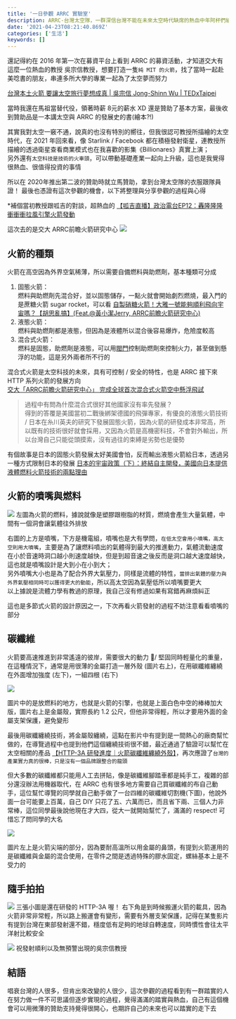 ```yaml
---
title: '一日參觀 ARRC 實驗室'
description: ARRC-台灣太空隊，一群深信台灣不能在未來太空時代缺席的熱血中年阿杯們組成的隊伍，打算製作屬於台灣的火箭，因為先前的贊助有幸參觀實驗室，分享參觀的過程
date: '2021-04-23T08:21:40.869Z'
categories: ['生活']
keywords: []
---
```

還記得約在 2016 年第一次在募資平台上看到 ARRC 的募資活動，才知道交大有這麼一位熱血的教授 吳宗信教授，想要打造一隻`純 MIT 的火箭`，找了當時一起赴美唸書的朋友，串連多所大學的專業一起為了太空夢而努力

[台灣本土火箭 要讓太空旅行夢想成真 | 吳宗信 Jong-Shinn Wu | TEDxTaipei](https://www.youtube.com/watch?v=7B9Up161sAI)

當時我還在馬祖當替代役，領著時薪 8元的薪水 XD 還是贊助了基本方案，最後收到贊助品是一本講太空與 ARRC 的發展史的書(繪本?!)   

其實我對太空一竅不通，說真的也沒有特別的嚮往，但我很認可教授所描繪的太空時代，在 2021 年回來看，像 Starlink / Facebook 都在積極發射衛星，連教授所描繪的透過衛星查看商業模式也在我喜歡的影集《Billionares》真實上演；  
另外還有`太空科技是技術的火車頭`，可以帶動基礎產業一起向上升級，這也是我覺得很熱血、很值得投資的事情  

所以在 2020年推出第二波的贊助時就立馬贊助，拿到台灣太空隊的衣服跟隊員證！ 最後也憑證有這次參觀的機會，以下將整理與分享參觀的過程與心得

*補個當初教授跟呱吉的對談，超熱血的
[【呱吉直播】政治電台EP12：轟隆隆隆衝衝衝拉風引擎火箭發動](https://www.youtube.com/watch?v=C5kEJdyer00)

這次去的是交大 ARRC前瞻火箭研究中心
![](/posts/2021/img/0423/pic4.jpg)
## 火箭的種類
火箭在高空因為外界空氣稀薄，所以需要自備燃料與助燃劑，基本種類可分成
1. 固態火箭：  
   燃料與助燃劑先混合好，並以固態儲存，一點火就會開始劇烈燃燒，最入門的是蔗糖火箭 sugar rocket，可以看 [自製硝糖火箭！大雅一號能夠順利飛向宇宙嗎？【胡思亂搞】(Feat.@黃小潔Jerry​ , ARRC前瞻火箭研究中心)](https://www.youtube.com/watch?v=LLjmd6RTNYs)
2. 液態火箭：  
   燃料與助燃劑都是液態，但因為是液體所以混合後容易爆炸，危險度較高
3. 混合式火箭：  
   燃料是固態，助燃劑是液態，可以用[閥門](https://www.facebook.com/ARRCRocket/posts/1774406962704502:0)控制助燃劑來控制火力，甚至做到懸浮的功能，這是另外兩者所不行的

混合式火箭是太空科技的未來，具有可控制 / 安全的特性，也是 ARRC 接下來 HTTP 系列火箭的發展方向  
[交大「ARRC前瞻火箭研究中心」 完成全球首次混合式火箭空中懸浮飛試](https://www.nctu.edu.tw/article/8127)

> 過程中有問為什麼混合式很好其他國家沒有率先發展？     
> 得到的答覆是美國當初二戰後綁架德國的飛彈專家，有優良的液態火箭技術 / 日本在糸川英夫的研究下發展固態火箭，因為火箭的研發成本非常高，所以既有的技術很好就會採用，又因為火箭是高機密科技，不會對外輸出，所以台灣自己只能從頭摸索，沒有過往的束縛是劣勢也是優勢

有個故事是日本的固態火箭發展太好美國會怕，反而輸出液態火箭給日本，透過另一種方式限制日本的發展 [日本的宇宙政策（下）：終結自主開發，美國向日本提供液體燃料火箭技術的兩點理由](https://www.thenewslens.com/article/138128)

## 火箭的噴嘴與燃料
![](/posts/2021/img/0423/pic1.jpg)
左圖為火箭的燃料，據說就像是塑膠跟樹脂的材質，燃燒會產生大量氣體，中間有一個洞會讓氣體往外排放  

右圖的上方是噴嘴，下方是機電組，噴嘴也是大有學問，`在低太空會用小噴嘴，高太空則用大噴嘴`，主要是為了讓燃料噴出的氣體得到最大的推進動力，氣體流動速度在小於音速時洞口越小則速度越快，但是到超音速之後反而是洞口越大速度越快，這也就是噴嘴設計是大到小在小到大；  
另外噴嘴大小也是為了配合外界大氣壓力，同樣是流體的特性，`當排出氣體的壓力與外界氣壓相同時可以獲得更大的動能`，所以高太空因為氣壓低所以噴嘴要更大  
以上據說是流體力學有教過的原理，我自己沒有修過如果有寫錯再麻煩糾正  

這也是多節式火箭的設計原因之一，下次再看火箭發射的過程不妨注意看看噴嘴的部分  

## 碳纖維
火箭要高速推進到非常遙遠的彼岸，需要很大的動力 / 堅固同時輕量化的重量，在這種情況下，通常是用很薄的金屬打造一層外殼 (圖片右上)，在用碳纖維纏繞在外面增加強度 (左下)，一組四根 (右下)

![](/posts/2021/img/0423/pic2.jpg)

圖片中的是放燃料的地方，也就是火箭的引擎，也就是上面白色中空的棒棒加大版，圖片右上是金屬殼，實際長約 1.2 公尺，但他非常得輕，所以才要用外面的金屬支架保護，避免變形  

最後用碳纖纏繞技術，將金屬殼纏繞，這點在影片中有提到是一間熱心的廠商幫忙做的，在導覽過程中也提到他們這個纏繞技術很不錯，最近通過了驗證可以幫忙在太空相關的產品 [【HTTP-3A 研發進度｜火箭碳纖維纏繞外殼】](https://www.facebook.com/ARRCRocket/posts/2292227254255801/)，再次應證了`台灣的產業實力真的很棒，只是沒有一個品牌跟整合的龍頭`  

但大多數的碳纖維都只能用人工去拼貼，像是碳纖維腳踏車都是純手工，複雜的部分還沒辦法用機器取代，在 ARRC 也有很多地方需要自己買碳纖維的布自己動手，這位幫忙導覽的同學就自己動手做了一台四維的碳纖維切割機(下圖)，他說外面一台可能要上百萬，自己 DIY 只花了五、六萬而已，而且省下兩、三個人力非常棒，這位同學最後說他現在才大四，從大一就開始幫忙了，滿滿的 respect! 可惜忘了問同學的大名  

![](/碳纖維切割機.jpeg)  

圖片左上是火箭尖端的部分，因為要耐高溫所以用金屬的鼻頭，有提到火箭運用的是碳纖維與金屬的混合使用，在零件之間是透過特殊的膠水固定，螺絲基本上是不受力的

## 隨手拍拍
![](/posts/2021/img/0423/pic3.jpg)
三張小圖是還在研發的 HTTP-3A 喔！
右下角是到時候搬運火箭的載具，因為火箭非常非常輕，所以路上搬運會有變形，需要有外層支架保護，記得在某隻影片有提到台灣在東部發射還不錯，穩度低有足夠的地球自轉速度，同時慣性會往太平洋射比較安全    

![](/posts/2021/img/0423/pic5.jpg)
祝發射順利以及無預警出現的吳宗信教授

## 結語
唱衰台灣的人很多，但肯出來改變的人很少，這次參觀的過程看到有一群踏實的人在努力做一件不可思議但逐步實現的過程，覺得滿滿的踏實與熱血，自己有這個機會可以用微薄的贊助支持覺得很開心，也期許自己的未來也可以踏實的走下去